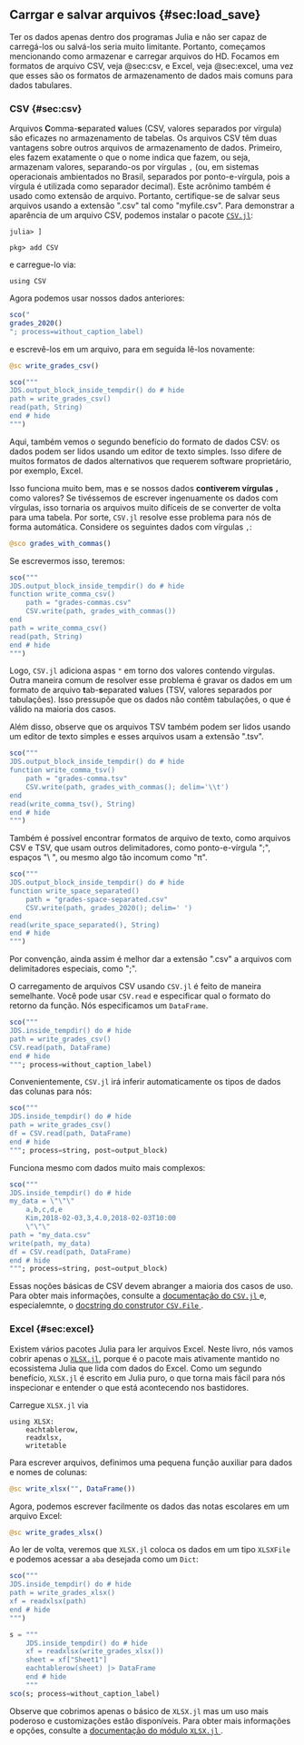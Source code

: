 ## Carrgar e salvar arquivos {#sec:load_save}

Ter os dados apenas dentro dos programas Julia e não ser capaz de carregá-los ou salvá-los seria muito limitante.
Portanto, começamos mencionando como armazenar e carregar arquivos do HD.
Focamos em formatos de arquivo CSV, veja @sec:csv, e Excel, veja @sec:excel, uma vez que esses são os formatos de armazenamento de dados mais comuns para dados tabulares.

### CSV {#sec:csv}

Arquivos **C**omma-**s**eparated **v**alues (CSV, valores separados por vírgula) são eficazes no armazenamento de tabelas.
Os arquivos CSV têm duas vantagens sobre outros arquivos de armazenamento de dados.
Primeiro, eles fazem exatamente o que o nome indica que fazem, ou seja, armazenam valores, separando-os por vírgulas `,` (ou, em sistemas operacionais ambientados no Brasil, separados por ponto-e-vírgula, pois a vírgula é utilizada como separador decimal).
Este acrônimo também é usado como extensão de arquivo.
Portanto, certifique-se de salvar seus arquivos usando a extensão ".csv" tal como "myfile.csv".
Para demonstrar a aparência de um arquivo CSV, podemos instalar o pacote [`CSV.jl`](http://csv.juliadata.org/latest/):

```
julia> ]

pkg> add CSV
```

e carregue-lo via:

```
using CSV
```

Agora podemos usar nossos dados anteriores:

```jl
sco("
grades_2020()
"; process=without_caption_label)
```

e escrevê-los em um arquivo, para em seguida lê-los novamente:

```jl
@sc write_grades_csv()
```

```jl
sco("""
JDS.output_block_inside_tempdir() do # hide
path = write_grades_csv()
read(path, String)
end # hide
""")
```

Aqui, também vemos o segundo benefício do formato de dados CSV: os dados podem ser lidos usando um editor de texto simples.
Isso difere de muitos formatos de dados alternativos que requerem software proprietário, por exemplo, Excel.

Isso funciona muito bem, mas e se nossos dados **contiverem vírgulas `,`** como valores?
Se tivéssemos de escrever ingenuamente os dados com vírgulas, isso tornaria os arquivos muito difíceis de se converter de volta para uma tabela.
Por sorte, `CSV.jl` resolve esse problema para nós de forma automática.
Considere os seguintes dados com vírgulas `,`:

```jl
@sco grades_with_commas()
```

Se escrevermos isso, teremos:

```jl
sco("""
JDS.output_block_inside_tempdir() do # hide
function write_comma_csv()
    path = "grades-commas.csv"
    CSV.write(path, grades_with_commas())
end
path = write_comma_csv()
read(path, String)
end # hide
""")
```

Logo, `CSV.jl` adiciona aspas `"` em torno dos valores contendo vírgulas.
Outra maneira comum de resolver esse problema é gravar os dados em um formato de arquivo **t**ab-**s**eparated **v**alues (TSV, valores separados por tabulações).
Isso pressupõe que os dados não contêm tabulações, o que é válido na maioria dos casos.

Além disso, observe que os arquivos TSV também podem ser lidos usando um editor de texto simples e esses arquivos usam a extensão ".tsv".

```jl
sco("""
JDS.output_block_inside_tempdir() do # hide
function write_comma_tsv()
    path = "grades-comma.tsv"
    CSV.write(path, grades_with_commas(); delim='\\t')
end
read(write_comma_tsv(), String)
end # hide
""")
```

Também é possível encontrar formatos de arquivo de texto, como arquivos CSV e TSV, que usam outros delimitadores, como ponto-e-vírgula ";", espaços "\ ", ou mesmo algo tão incomum como "π".

```jl
sco("""
JDS.output_block_inside_tempdir() do # hide
function write_space_separated()
    path = "grades-space-separated.csv"
    CSV.write(path, grades_2020(); delim=' ')
end
read(write_space_separated(), String)
end # hide
""")
```

Por convenção, ainda assim é melhor dar a extensão ".csv" a arquivos com delimitadores especiais, como ";".

O carregamento de arquivos CSV usando `CSV.jl` é feito de maneira semelhante.
Você pode usar `CSV.read` e especificar qual o formato do retorno da função.
Nós especificamos um `DataFrame`.

```jl
sco("""
JDS.inside_tempdir() do # hide
path = write_grades_csv()
CSV.read(path, DataFrame)
end # hide
"""; process=without_caption_label)
```

Convenientemente, `CSV.jl` irá inferir automaticamente os tipos de dados das colunas para nós:

```jl
sco("""
JDS.inside_tempdir() do # hide
path = write_grades_csv()
df = CSV.read(path, DataFrame)
end # hide
"""; process=string, post=output_block)
```

Funciona mesmo com dados muito mais complexos:

```jl
sco("""
JDS.inside_tempdir() do # hide
my_data = \"\"\"
    a,b,c,d,e
    Kim,2018-02-03,3,4.0,2018-02-03T10:00
    \"\"\"
path = "my_data.csv"
write(path, my_data)
df = CSV.read(path, DataFrame)
end # hide
"""; process=string, post=output_block)
```

Essas noções básicas de CSV devem abranger a maioria dos casos de uso.
Para obter mais informações, consulte a [documentação do `CSV.jl` ](https://csv.juliadata.org/stable) e, especialemnte, o [docstring do construtor `CSV.File`  ](https://csv.juliadata.org/stable/#CSV.File).

### Excel {#sec:excel}

Existem vários pacotes Julia para ler arquivos Excel.
Neste livro, nós vamos cobrir apenas o [`XLSX.jl`](https://github.com/felipenoris/XLSX.jl), porque é o pacote mais ativamente mantido no ecossistema Julia que lida com dados do Excel.
Como um segundo benefício, `XLSX.jl` é escrito em Julia puro, o que torna mais fácil para nós inspecionar e entender o que está acontecendo nos bastidores.

Carregue `XLSX.jl` via

```
using XLSX:
    eachtablerow,
    readxlsx,
    writetable
```

Para escrever arquivos, definimos uma pequena função auxiliar para dados e nomes de colunas:

```jl
@sc write_xlsx("", DataFrame())
```

Agora, podemos escrever facilmente os dados das notas escolares em um arquivo Excel:

```jl
@sc write_grades_xlsx()
```

Ao ler de volta, veremos que `XLSX.jl` coloca os dados em um tipo `XLSXFile` e podemos acessar a `aba` desejada como um `Dict`:

```jl
sco("""
JDS.inside_tempdir() do # hide
path = write_grades_xlsx()
xf = readxlsx(path)
end # hide
""")
```

```jl
s = """
    JDS.inside_tempdir() do # hide
    xf = readxlsx(write_grades_xlsx())
    sheet = xf["Sheet1"]
    eachtablerow(sheet) |> DataFrame
    end # hide
    """
sco(s; process=without_caption_label)
```

Observe que cobrimos apenas o básico de `XLSX.jl` mas um uso mais poderoso e customizações estão disponíveis.
Para obter mais informações e opções, consulte a [documentação do módulo `XLSX.jl` ](https://felipenoris.github.io/XLSX.jl/stable/).
